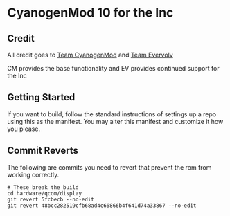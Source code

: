 CyanogenMod 10 for the Inc
===========

Credit
------------------

All credit goes to [Team CyanogenMod](http://www.cyanogenmod.com/) and [Team Evervolv](http://www.evervolv.com/)

CM provides the base functionality and EV provides continued support for the Inc

Getting Started
---------------

If you want to build, follow the standard instructions of settings up a repo using this as the manifest. You may alter this manifest and customize it how you please.


Commit Reverts
--------

The following are commits you need to revert that prevent the rom from working correctly.

``` git
# These break the build
cd hardware/qcom/display
git revert 5fcbecb --no-edit
git revert 48bcc282519cfb68ad4c66866b4f641d74a33867 --no-edit
```